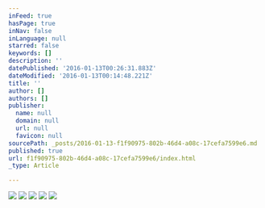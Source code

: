 ```yaml
---
inFeed: true
hasPage: true
inNav: false
inLanguage: null
starred: false
keywords: []
description: ''
datePublished: '2016-01-13T00:26:31.883Z'
dateModified: '2016-01-13T00:14:48.221Z'
title: ''
author: []
authors: []
publisher:
  name: null
  domain: null
  url: null
  favicon: null
sourcePath: _posts/2016-01-13-f1f90975-802b-46d4-a08c-17cefa7599e6.md
published: true
url: f1f90975-802b-46d4-a08c-17cefa7599e6/index.html
_type: Article

---
```

![](https://the-grid-user-content.s3-us-west-2.amazonaws.com/f23678b5-70bf-44d1-864c-629c176f80d6.jpg)
![](https://the-grid-user-content.s3-us-west-2.amazonaws.com/e076e75c-ebd4-4819-8326-61b9ef5c60e1.jpg)
![](https://the-grid-user-content.s3-us-west-2.amazonaws.com/12fdf413-7e81-4970-a5d2-6dbd30712e57.jpg)
![](https://the-grid-user-content.s3-us-west-2.amazonaws.com/bac7c0ab-5124-4921-b871-cbdfb34d1a76.jpg)
![](https://the-grid-user-content.s3-us-west-2.amazonaws.com/e685975f-aa08-4a00-905c-c83cf90cf21b.jpg)